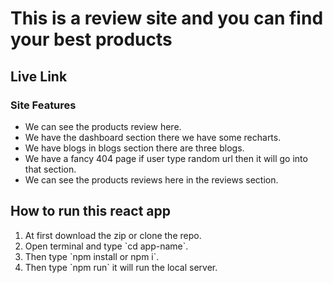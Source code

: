 # This is a review site and you can find your best products
## Live Link
<p></p> 

### Site Features
<ul>
<li>We can see the products review here.</li>
<li>We have the dashboard section there we have some recharts.</li>
<li>We have blogs in blogs section there are three blogs.</li>
<li>We have a fancy 404 page if user type random url then it will go into that section.</li>
<li>We can see the products reviews here in the reviews section.</li>
</ul>

## How to run this react app
<ol>
<li>At first download the zip or clone the repo.</li>
<li>Open terminal and type `cd app-name`.</li>
<li>Then type `npm install or npm i`.</li>
<li>Then type `npm run` it will run the local server.</li>
</ol>


